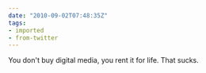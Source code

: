```yaml
---
date: "2010-09-02T07:48:35Z"
tags:
- imported
- from-twitter
---
```

You don't buy digital media, you rent it for life. That sucks.
